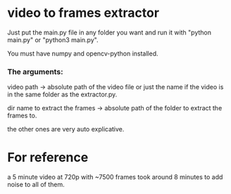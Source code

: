 # video to frames extractor

Just put the main.py file in any folder you want and run it with "python main.py" or "python3 main.py".

You must have numpy and opencv-python installed.

### The arguments:

video path -> absolute path of the video file or just the name if the video is in the same folder as the extractor.py.

dir name to extract the frames -> absolute path of the folder to extract the frames to.

the other ones are very auto explicative.


# For reference

a 5 minute video at 720p with ~7500 frames took around 8 minutes to add noise to all of them.